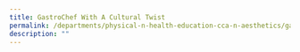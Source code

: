 ```yaml
---
title: GastroChef With A Cultural Twist
permalink: /departments/physical-n-health-education-cca-n-aesthetics/gastrochef-with-a-cultural-twist
description: ""
---
```

